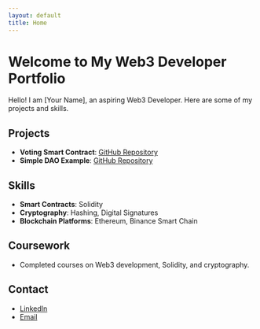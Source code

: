```yaml
---
layout: default
title: Home
---
```


# Welcome to My Web3 Developer Portfolio

Hello! I am [Your Name], an aspiring Web3 Developer. Here are some of my projects and skills.

## Projects

- **Voting Smart Contract**: [GitHub Repository](#)
- **Simple DAO Example**: [GitHub Repository](#)

## Skills

- **Smart Contracts**: Solidity
- **Cryptography**: Hashing, Digital Signatures
- **Blockchain Platforms**: Ethereum, Binance Smart Chain

## Coursework

- Completed courses on Web3 development, Solidity, and cryptography.

## Contact

- [LinkedIn](#)
- [Email](mailto:your.email@example.com)
